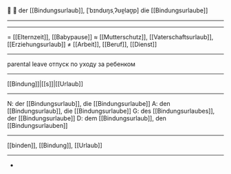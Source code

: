 👶 🔵 der [[Bindungsurlaub]], [ˈbɪndʊŋsˌʔʊɐ̯laʊ̯p]
die [[Bindungsurlaube]]

---

---
= [[Elternzeit]], [[Babypause]]
≈ [[Mutterschutz]], [[Vaterschaftsurlaub]], [[Erziehungsurlaub]]
≠ [[Arbeit]], [[Beruf]], [[Dienst]]

---
parental leave
отпуск по уходу за ребенком

---
[[Bindung]]|[[s]]|[[Urlaub]]

---
N: der [[Bindungsurlaub]], die [[Bindungsurlaube]]
A: den [[Bindungsurlaub]], die [[Bindungsurlaube]]
G: des [[Bindungsurlaubes]], der [[Bindungsurlaube]]
D: dem [[Bindungsurlaub]], den [[Bindungsurlauben]]

---
[[binden]], [[Bindung]], [[Urlaub]]


---
-
